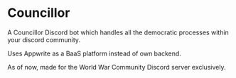 # Councillor
A Councillor Discord bot which handles all the democratic processes within your discord community.

Uses Appwrite as a BaaS platform instead of own backend.

As of now, made for the World War Community Discord server exclusively.
